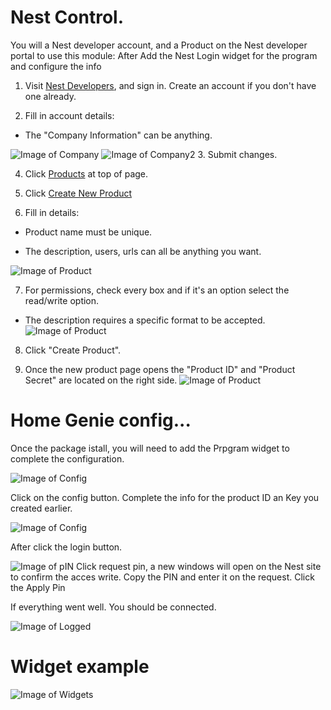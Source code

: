 # Nest Control. 

You will a Nest developer account, and a Product on the Nest developer portal to use this module:
After Add the Nest Login widget for the program and configure the info

1. Visit [Nest Developers](https://developers.nest.com/), and sign in. Create an account if you don't have one already.

2. Fill in account details:

  - The "Company Information" can be anything.

![Image of Company](https://github.com/saue0/homegenie-packages/raw/master/packages/Devices%20and%20Things/Nest/Nest%20Developers%20Company.png)
![Image of Company2](https://github.com/saue0/homegenie-packages/raw/master/packages/Devices%20and%20Things/Nest/Nest%20Developers%20Company2.png)
3. Submit changes.

4. Click [Products](https://developers.nest.com/products) at top of page.

5. Click [Create New Product](https://developers.nest.com/products/new)

6. Fill in details:

  - Product name must be unique.

  - The description, users, urls can all be anything you want.

![Image of Product](https://github.com/saue0/homegenie-packages/raw/master/packages/Devices%20and%20Things/Nest/Nest%20Developers%20-%20Product.png)

7. For permissions, check every box and if it's an option select the read/write option.

  - The description requires a specific format to be accepted.
![Image of Product](https://github.com/saue0/homegenie-packages/raw/master/packages/Devices%20and%20Things/Nest/Nest%20Developers%20-%20Permission.png)

8. Click "Create Product".

9. Once the new product page opens the "Product ID" and "Product Secret" are located on the right side. 
![Image of Product](https://github.com/saue0/homegenie-packages/raw/master/packages/Devices%20and%20Things/Nest/Nest%20Developers%20-%20Product%20Key.png)

# Home Genie config...
Once the package istall, you will need to add the Prpgram widget to complete the configuration.

![Image of Config](https://github.com/saue0/homegenie-packages/raw/master/packages/Devices%20and%20Things/Nest/Pgm%20Control%20Login.png)

Click on the config button. Complete the info for the product ID an Key you created earlier.


![Image of Config](https://github.com/saue0/homegenie-packages/raw/master/packages/Devices%20and%20Things/Nest/Pgm%20Config.png)

After click the login button.

![Image of pIN](https://github.com/saue0/homegenie-packages/raw/master/packages/Devices%20and%20Things/Nest/Pgm%20Pin.png)
Click request pin, a new windows will open on the Nest site to confirm the acces write.
Copy the PIN and enter it on the request. Click the Apply Pin

If everything went well. You should be connected.

![Image of Logged](https://github.com/saue0/homegenie-packages/raw/master/packages/Devices%20and%20Things/Nest/Pgm%20Control%20Logout.png)



# Widget example
![Image of Widgets](https://github.com/saue0/homegenie-packages/raw/master/packages/Devices%20and%20Things/Nest/HomeGenie%20-%20Widgets%20example.png)

